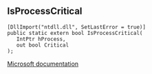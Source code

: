 ## IsProcessCritical

```
[DllImport("ntdll.dll", SetLastError = true)]
public static extern bool IsProcessCritical(
   IntPtr hProcess,
   out bool Critical
);
```

[Microsoft documentation](https://docs.microsoft.com/en-us/windows/win32/api/processthreadsapi/nf-processthreadsapi-isprocesscritical)
